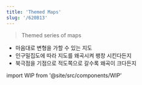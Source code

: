 ```yaml
---
title: 'Themed Maps'
slug: '/620B13'
---
```


> Themed series of maps

- 마음대로 변형을 가할 수 있는 지도
- 인구밀집도에 따라 지도를 왜곡시켜 팽창 시킨다든지
- 북극점을 기점으로 적도쪽으로 갈수록 왜곡이 크다든지

import WIP from '@site/src/components/WIP'

<WIP />
